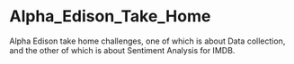 # Alpha_Edison_Take_Home
Alpha Edison take home challenges, one of which is about Data collection, and the other of which is about Sentiment Analysis for IMDB. 
